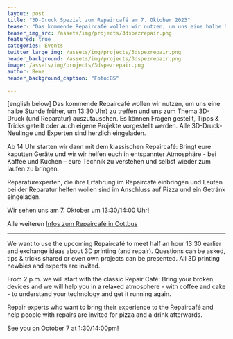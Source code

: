 ```yaml
---
layout: post
title: "3D-Druck Spezial zum Repaircafé am 7. Oktober 2023"
teaser: "Das kommende Repaircafé wollen wir nutzen, um uns eine halbe Stunde früher (13:30 Uhr) zu treffen und uns zum Thema 3D-Druck (und Reparatur) auszutauschen."
teaser_img_src: /assets/img/projects/3dspezrepair.png
featured: true
categories: Events
twitter_large_img: /assets/img/projects/3dspezrepair.png
header_background: /assets/img/projects/3dspezrepair.png
image: /assets/img/projects/3dspezrepair.png
author: Bene
header_background_caption: "Foto:BS"

---
```

[english below]
Das kommende Repaircafé wollen wir nutzen, um uns eine halbe Stunde früher, um 13:30 Uhr) zu treffen und uns zum Thema 3D-Druck (und Reparatur) auszutauschen. Es können Fragen gestellt, Tipps & Tricks geteilt oder auch eigene Projekte vorgestellt werden. Alle 3D-Druck-Neulinge und Experten sind herzlich eingeladen.

Ab 14 Uhr starten wir dann mit dem klassischen Repaircafé: Bringt eure kaputten Geräte und wir wir helfen euch in entspannter Atmosphäre - bei Kaffee und Kuchen – eure Technik zu verstehen und selbst wieder zum laufen zu bringen. 

Reparaturexperten, die ihre Erfahrung im Repaircafé einbringen und Leuten bei der Reparatur helfen wollen sind im Anschluss auf Pizza und ein Getränk eingeladen.

Wir sehen uns am 7. Oktober um 13:30/14:00 Uhr!

Alle weiteren [Infos zum Repaircafé in Cottbus](https://community.fablab-cottbus.de/t/ueber-das-repaircafe-des-fablab-cottbus-e-v/62)

- - -
We want to use the upcoming Repaircafé to meet half an hour 13:30 earlier and exchange ideas about 3D printing (and repair). Questions can be asked, tips & tricks shared or even own projects can be presented. All 3D printing newbies and experts are invited.

From 2 p.m. we will start with the classic Repair Café: Bring your broken devices and we will help you in a relaxed atmosphere - with coffee and cake - to understand your technology and get it running again. 

Repair experts who want to bring their experience to the Repaircafé and help people with repairs are invited for pizza and a drink afterwards.

See you on October 7 at 1:30/14:00pm!
